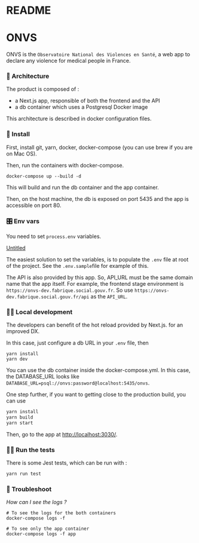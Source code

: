 # README

# ONVS

ONVS is the `Observatoire National des Violences en Santé`, a web app to declare any violence for medical people in France.

### 🧡 Architecture

The product is composed of :

- a Next.js app, responsible of both the frontend and the API
- a db container which uses a Postgresql Docker image

This architecture is described in docker configuration files.

### 👔 Install

First, install git, yarn, docker, docker-compose (you can use brew if you are on Mac OS).

Then, run the containers with docker-compose.

```
docker-compose up --build -d
```

This will build and run the db container and the app container.

Then, on the host machine, the db is exposed on port 5435 and the app is accessible on port 80.

### 🎛️ Env vars

You need to set `process.env` variables.

[Untitled](https://www.notion.so/a05e88b680f24095aa6b4336d32a06ab)

The easiest solution to set the variables, is to populate the `.env` file at root of the project. See the `.env.sample`file for example of this.

The API is also provided by this app. So, API_URL must be the same domain name that the app itself. For example, the frontend stage environment is `https://onvs-dev.fabrique.social.gouv.fr`. So use `https://onvs-dev.fabrique.social.gouv.fr/api` as the `API_URL`.

### 👩‍🍳 Local development

The developers can benefit of the hot reload provided by Next.js. for an improved DX.

In this case, just configure a db URL in your `.env` file, then

```
yarn install
yarn dev
```

You can use the db container inside the docker-compose.yml. In this case, the DATABASE_URL looks like `DATABASE_URL=psql://onvs:password@localhost:5435/onvs`.

One step further, if you want to getting close to the production build, you can use

```jsx
yarn install
yarn build
yarn start
```

Then, go to the app at [http://localhost:3030/](http://localhost:3030/).

### 🏋️‍♂️ Run the tests

There is some Jest tests, which can be run with :

```jsx
yarn run test
```

### 🧯 Troubleshoot

_How can I see the logs ?_

```
# To see the logs for the both containers
docker-compose logs -f

# To see only the app container
docker-compose logs -f app
```
